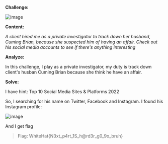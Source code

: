 **Challenge:**

![image](https://user-images.githubusercontent.com/94149390/175761624-ce5fbe7a-491b-4795-89b4-7f88e13321bd.png)

**Content:**

*A client hired me as a private investigator to track down her husband, Cuming Brian, 
because she suspected him of having an affair. Check out his social media accounts to see if there's anything interesting*

**Analyze:**

In this challenge, I play as a private investigator, my duty is track down client's husban Cuming Brian because she think he have an affair. 

**Solve:**

I have hint: Top 10 Social Media Sites & Platforms 2022 

So, I searching for his name on Twitter, Facebook and Instagram. I found his Instagram profile:

![image](https://user-images.githubusercontent.com/94149390/175761805-f8545267-27b2-412a-98e8-7adf6d7dc3b8.png)

And I get flag

>Flag: WhiteHat{N3xt_p4rt_1S_h@rd3r_g0_9o_bruh}
